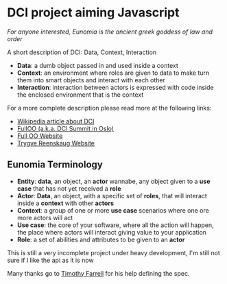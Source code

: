 DCI project aiming Javascript
=============================
*For anyone interested, Eunomia is the ancient greek goddess of law and order*

A short description of DCI: Data, Context, Interaction

- **Data**: a dumb object passed in and used inside a context
- **Context**: an environment where roles are given to data to make turn them into smart objects and interact with each other
- **Interaction**: interaction between actors is expressed with code inside the enclosed environment that is the context

For a more complete description please read more at the following links:
- [Wikipedia article about DCI](http://en.wikipedia.org/wiki/Data,_context_and_interaction)
- [FullOO (a.k.a. DCI Summit in Oslo)](https://groups.google.com/forum/#!msg/object-composition/umY_w1rXBEw/hyAF-jPgFn4J)
- [Full OO Website](http://fulloo.info/)
- [Trygve Reenskaug Website](http://folk.uio.no/trygver/)


Eunomia Terminology
-------------------
- **Entity**: **data**, an object, an **actor** wannabe, any object given to a **use case** that has not yet received a **role**
- **Actor**: **Data**, an object, with a specific set of **roles**, that will interact inside a **context** with other **actors**
- **Context**: a group of one or more **use case** scenarios where one ore more actors will act
- **Use case**: the core of your software, where all the action will happen, the place where actors will interact giving value to your application
- **Role**: a set of abilities and attributes to be given to an **actor**

This is still a very incomplete project under heavy development, I'm still not sure if I like the api as it is now


Many thanks go to [Timothy Farrell](https://github.com/explorigin) for his help defining the spec.
